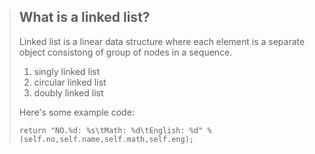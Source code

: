 > ## What is a linked list?
>
> 	Linked list is a linear data structure where each element is a separate object consistong of group of nodes in a sequence.
>
> 1.   singly linked list        
> 2.   circular linked list 
> 3.   doubly linked list
> 
> Here's some example code:
>		 
>     return "NO.%d: %s\tMath: %d\tEnglish: %d" % (self.no,self.name,self.math,self.eng);